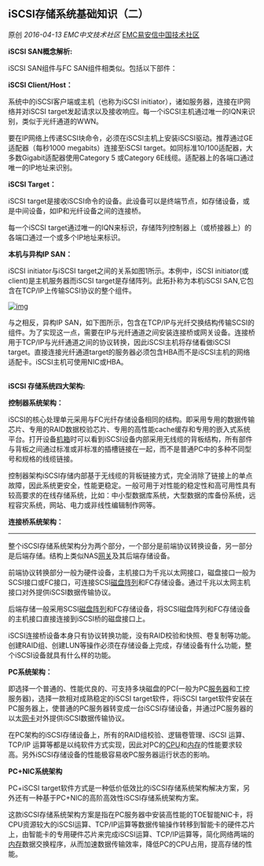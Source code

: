 ## iSCSI存储系统基础知识（二）

原创 *2016-04-13* *EMC中文技术社区* [EMC易安信中国技术社区](https://mp.weixin.qq.com/s?__biz=MjM5NjY0NzAwMg==&mid=404287081&idx=3&sn=9ad9ee9d5fd52018c1da366f38f258cf&scene=21##)

**iSCSI SAN概念解析:**

iSCSI SAN组件与FC SAN组件相类似。包括以下部件：

 

**iSCSI Client/Host：**

 

系统中的iSCSI客户端或主机（也称为iSCSI initiator），诸如服务器，连接在IP网络并对iSCSI target发起请求以及接收响应。每一个iSCSI主机通过唯一的IQN来识别，类似于光纤通道的WWN。

 

要在IP网络上传递SCSI块命令，必须在iSCSI主机上安装iSCSI驱动。推荐通过GE适配器（每秒1000 megabits）连接至iSCSI target。如同标准10/100适配器，大多数Gigabit适配器使用Category 5 或Category 6E线缆。适配器上的各端口通过唯一的IP地址来识别。

**iSCSI Target：**

 

iSCSI target是接收iSCSI命令的设备。此设备可以是终端节点，如存储设备，或是中间设备，如IP和光纤设备之间的连接桥。

 

每一个iSCSI target通过唯一的IQN来标识，存储阵列控制器上（或桥接器上）的各端口通过一个或多个IP地址来标识。

**本机与异构IP SAN：**

 

iSCSI initiator与iSCSI target之间的关系如图1所示。本例中，iSCSI initiator(或client)是主机服务器而iSCSI target是存储阵列。此拓扑称为本机iSCSI SAN,它包含在TCP/IP上传输SCSI协议的整个组件。

[![img](http://mmbiz.qpic.cn/mmbiz/TztEwAzAQIWuvwibrrxmGa68yfLPib016XowsfewwvqhKT0Jok3n9xcT5oNQkDPyMKiboST3lXibiafyoY4tHGZM46A/640?wx_fmt=png&tp=webp&wxfrom=5&wx_lazy=1)]()

 

与之相反，异构IP SAN，如下图所示，包含在TCP/IP与光纤交换结构传输SCSI的组件。为了实现这一点，需要在IP与光纤通道之间安装连接桥或网关设备。连接桥用于TCP/IP与光纤通道之间的协议转换，因此iSCSI主机将存储看做iSCSI target。直接连接光纤通道target的服务器必须包含HBA而不是iSCSI主机的网络适配卡。iSCSI主机可使用NIC或HBA。

[![img](data:image/gif;base64,iVBORw0KGgoAAAANSUhEUgAAAAEAAAABCAYAAAAfFcSJAAAADUlEQVQImWNgYGBgAAAABQABh6FO1AAAAABJRU5ErkJggg==)]()

 

**iSCSI 存储系统四大架构:**

**控制器系统架构：**

 

iSCSI的核心处理单元采用与FC光纤存储设备相同的结构。即采用专用的数据传输芯片、专用的RAID数据校验芯片、专用的高性能cache缓存和专用的嵌入式系统平台。打开设备[机箱]()时可以看到iSCSI设备内部采用无线缆的背板结构，所有部件与背板之间通过标准或非标准的插槽链接在一起，而不是普通PC中的多种不同型号和规格的线缆链接。

 

控制器架构iSCSI存储内部基于无线缆的背板链接方式，完全消除了链接上的单点故障，因此系统更安全，性能更稳定。一般可用于对性能的稳定性和高可用性具有较高要求的在线存储系统，比如：中小型数据库系统，大型数据的库备份系统，远程容灾系统，网站、电力或非线性编辑制作网等。

**连接桥系统架构：**

****

整个iSCSI存储系统架构分为两个部分，一个部分是前端协议转换设备，另一部分是后端存储。结构上类似NAS[网关]()及其后端存储设备。

 

前端协议转换部分一般为硬件设备，主机接口为千兆以太网接口，磁盘接口一般为SCSI接口或FC接口，可连接SCSI[磁盘阵列]()和FC存储设备。通过千兆以太网主机接口对外提供iSCSI数据传输协议。

 

后端存储一般采用SCSI[磁盘阵列]()和FC存储设备，将SCSI磁盘阵列和FC存储设备的主机接口直接连接到iSCSI桥的磁盘接口上。

 

iSCSI连接桥设备本身只有协议转换功能，没有RAID校验和快照、卷复制等功能。创建RAID组、创建LUN等操作必须在存储设备上完成，存储设备有什么功能，整个iSCSI设备就具有什么样的功能。

 

**PC系统架构：**

 

即选择一个普通的、性能优良的、可支持多块磁盘的PC(一般为PC[服务器]()和工控服务器)，选择一款相对成熟稳定的iSCSI target软件，将iSCSI target软件安装在PC服务器上，使普通的PC服务器转变成一台iSCSI存储设备，并通过PC服务器的以太[网卡]()对外提供iSCSI数据传输协议。

 

在PC架构的iSCSI存储设备上，所有的RAID组校验、逻辑卷管理、iSCSI 运算、TCP/IP 运算等都是以纯软件方式实现，因此对PC的[CPU]()和[内存]()的性能要求较高。另外iSCSI存储设备的性能极容易收PC服务器运行状态的影响。

 

**PC+NIC系统架构**

 

PC+iSCSI target软件方式是一种低价低效比的iSCSI存储系统架构解决方案，另外还有一种基于PC+NIC的高阶高效性iSCSI存储系统架构方案。

 

这款iSCSI存储系统架构方案是指在PC服务器中安装高性能的TOE智能NIC卡，将CPU资源较大的iSCSI运算、TCP/IP运算等数据传输操作转移到智能卡的硬件芯片上，由智能卡的专用硬件芯片来完成iSCSI运算、TCP/IP运算等，简化网络两端的[内存]()数据交换程序，从而加速数据传输效率，降低PC的CPU占用，提高存储的性能。